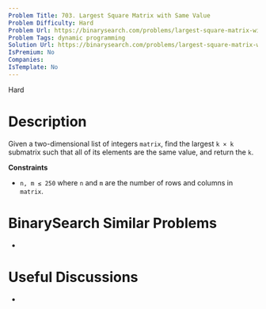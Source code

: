 ```yaml
---
Problem Title: 703. Largest Square Matrix with Same Value
Problem Difficulty: Hard
Problem Url: https://binarysearch.com/problems/largest-square-matrix-with-same-value/
Problem Tags: dynamic programming
Solution Url: https://binarysearch.com/problems/largest-square-matrix-with-same-value/solutions/
IsPremium: No
Companies: 
IsTemplate: No
---
```


<span style="color: ;">Hard</span>

# Description

Given a two-dimensional list of integers `matrix`, find the largest `k × k` submatrix such that all of its elements are the same value, and return the `k`.

**Constraints**
- `n, m ≤ 250` where `n` and `m` are the number of rows and columns in `matrix`.

# BinarySearch Similar Problems

- []()

# Useful Discussions

- []()
